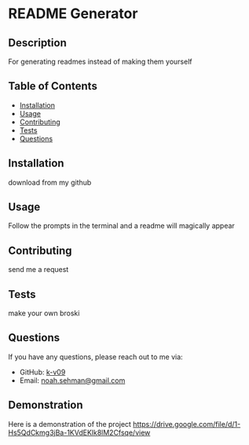 # README Generator

## Description
For generating readmes instead of making them yourself

## Table of Contents
- [Installation](#installation)
- [Usage](#usage)
- [Contributing](#contributing)
- [Tests](#tests)
- [Questions](#questions)

## Installation
download from my github

## Usage
Follow the prompts in the terminal and a readme will magically appear

## Contributing
send me a request

## Tests
make your own broski

## Questions
If you have any questions, please reach out to me via:
- GitHub: [k-v09](https://github.com/k-v09)
- Email: noah.sehman@gmail.com

## Demonstration
Here is a demonstration of the project
https://drive.google.com/file/d/1-Hs5QdCkmg3jBa-1KVdEKlk8lM2Cfsqe/view